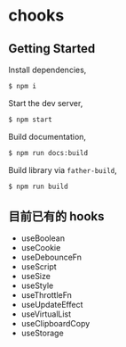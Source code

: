<!--
 * @Author: your name
 * @Date: 2020-12-23 11:48:15
 * @LastEditTime: 2021-03-31 11:36:09
 * @LastEditors: Please set LastEditors
 * @Description: In User Settings Edit
 * @FilePath: /chooks/README.md
-->

# chooks

## Getting Started

Install dependencies,

```bash
$ npm i
```

Start the dev server,

```bash
$ npm start
```

Build documentation,

```bash
$ npm run docs:build
```

Build library via `father-build`,

```bash
$ npm run build
```

## 目前已有的 hooks

- useBoolean
- useCookie
- useDebounceFn
- useScript
- useSize
- useStyle
- useThrottleFn
- useUpdateEffect
- useVirtualList
- useClipboardCopy
- useStorage
